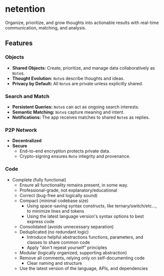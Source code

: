 # netention

Organize, prioritize, and grow thoughts into actionable results with real-time communication, matching, and analysis.

## Features

### Objects
- **Shared Objects:** Create, prioritize, and manage data collaboratively as `Note`s.
- **Thought Evolution:** `Note`s describe thoughts and ideas.
- **Privacy by Default:** All `Note`s are private unless explicitly shared.

### Search and Match
- **Persistent Queries:** `Note`s can act as ongoing search interests. 
- **Semantic Matching:** `Note`s capture meaning and intent. 
- **Notifications:** The app receives matches to shared `Note`s as replies. 

### P2P Network
- **Decentralized**
- **Secure**
  - End-to-end encryption protects private data. 
  - Crypto-signing ensures `Note` integrity and provenance.

### Code
- Complete (fully functional)
    - Ensure all functionality remains present, in some way.
  - Professional-grade, not explanatory/educational
  - Correct (bug-free and logically sound)
  - Compact (minimal codebase size)
      - Using space-saving syntax constructs, like ternary/switch/etc..., to minimize lines and tokens
      - Using the latest language version's syntax options to best express code
  - Consolidated (avoids unnecessary separation)
  - Deduplicated (no redundant logic)
      - Introduce helpful abstractions functions, parameters, and classes to share common code
      - Apply "don't repeat yourself" principles
  - Modular (logically organized, supporting abstraction)
  - Remove all comments, relying only on self-documenting code
      - Clear naming and structure
  - Use the latest version of the language, APIs, and dependencies